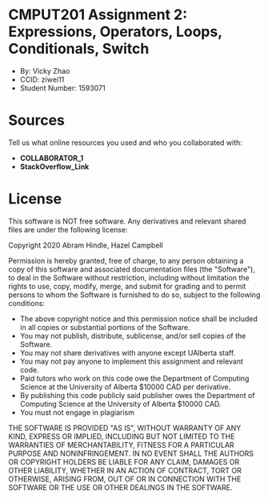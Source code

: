 # CMPUT201 Assignment 2: Expressions, Operators, Loops, Conditionals, Switch

* By: Vicky Zhao
* CCID: ziwei11
* Student Number: 1593071

# Sources

Tell us what online resources you used and who you collaborated with:

* __COLLABORATOR_1__
* __StackOverflow_Link__

# License

This software is NOT free software. Any derivatives and relevant shared files are under the following license:

Copyright 2020 Abram Hindle, Hazel Campbell

Permission is hereby granted, free of charge, to any person obtaining a copy of this software and associated documentation files (the "Software"), to deal in the Software without restriction, including without limitation the rights to use, copy, modify, merge, and submit for grading and to permit persons to whom the Software is furnished to do so, subject to the following conditions:

* The above copyright notice and this permission notice shall be included in all copies or substantial portions of the Software.
* You may not publish, distribute, sublicense, and/or sell copies of the Software.
* You may not share derivatives with anyone except UAlberta staff.
* You may not pay anyone to implement this assignment and relevant code.
* Paid tutors who work on this code owe the Department of Computing Science at the University of Alberta $10000 CAD per derivative.
* By publishing this code publicly said publisher owes the Department of Computing Science at the University of Alberta $10000 CAD.
* You must not engage in plagiarism 

THE SOFTWARE IS PROVIDED "AS IS", WITHOUT WARRANTY OF ANY KIND, EXPRESS OR IMPLIED, INCLUDING BUT NOT LIMITED TO THE WARRANTIES OF MERCHANTABILITY, FITNESS FOR A PARTICULAR PURPOSE AND NONINFRINGEMENT. IN NO EVENT SHALL THE AUTHORS OR COPYRIGHT HOLDERS BE LIABLE FOR ANY CLAIM, DAMAGES OR OTHER LIABILITY, WHETHER IN AN ACTION OF CONTRACT, TORT OR OTHERWISE, ARISING FROM, OUT OF OR IN CONNECTION WITH THE SOFTWARE OR THE USE OR OTHER DEALINGS IN THE SOFTWARE.


